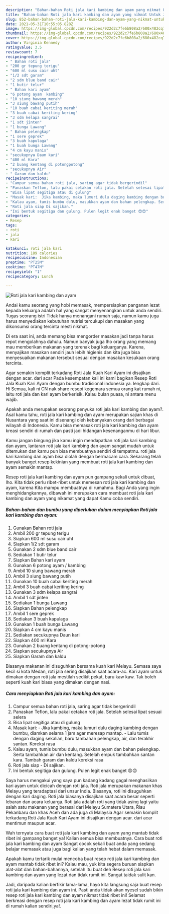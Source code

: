 ```yaml
---
description: "Bahan-bahan Roti jala kari kambing dan ayam yang nikmat Untuk Jualan"
title: "Bahan-bahan Roti jala kari kambing dan ayam yang nikmat Untuk Jualan"
slug: 852-bahan-bahan-roti-jala-kari-kambing-dan-ayam-yang-nikmat-untuk-jualan
date: 2021-05-31T10:55:05.828Z
image: https://img-global.cpcdn.com/recipes/922d2c7fe6b808a2/680x482cq70/roti-jala-kari-kambing-dan-ayam-foto-resep-utama.jpg
thumbnail: https://img-global.cpcdn.com/recipes/922d2c7fe6b808a2/680x482cq70/roti-jala-kari-kambing-dan-ayam-foto-resep-utama.jpg
cover: https://img-global.cpcdn.com/recipes/922d2c7fe6b808a2/680x482cq70/roti-jala-kari-kambing-dan-ayam-foto-resep-utama.jpg
author: Virginia Kennedy
ratingvalue: 3.5
reviewcount: 7
recipeingredient:
- " Bahan roti jala"
- "200 gr tepung terigu"
- "600 ml susu cair uht"
- "1/2 sdt garam"
- "2 sdm blue band cair"
- "1 butir telur"
- " Bahan kari ayam"
- "6 potong ayam  kambing"
- "10 siung bawang merah"
- "3 siung bawang putih"
- "10 buah cabai keriting merah"
- "3 buah cabai keriting kering"
- "3 sdm kelapa sangrai"
- "1 sdt jinten"
- "1 bunga Lawang"
- " Bahan pelengkap"
- "1 sere geprek"
- "3 buah kapulaga"
- "1 buah bunga Lawang"
- "4 cm kayu manis"
- "secukupnya Daun kari"
- "400 ml Kara"
- "2 buang kentang di potongpotong"
- "secukupnya Air"
- " Garam dan kaldu"
recipeinstructions:
- "Campur semua bahan roti jala, saring agar tidak bergerindil"
- "Panaskan Teflon, lalu pakai cetakan roti jala. Setelah selesai lipat sesuai selera"
- "Bisa lipat segitiga atau di gulung"
- "Masak kari:  Jika kambing, maka lumuri dulu daging kambing dengan bumbu, diamkan selama 1 jam agar meresap mantap.  Lalu tumis dengan daging sekalian, baru tambahan pelengkap, air, dan terakhir santan. Koreksi rasa"
- "Kalau ayam, tumis bumbu dulu, masukkan ayam dan bahan pelengkap. Serta tambahkan air dan kentang. Setelah empuk tambahkan santan kara. Tambah garam dan kaldu koreksi rasa"
- "Roti jala siap Di sajikan."
- "Ini bentuk segitiga dan gulung. Pulen legit enak banget 😍😍"
categories:
- Resep
tags:
- roti
- jala
- kari

katakunci: roti jala kari 
nutrition: 189 calories
recipecuisine: Indonesian
preptime: "PT25M"
cooktime: "PT47M"
recipeyield: "1"
recipecategory: Lunch

---
```



![Roti jala kari kambing dan ayam](https://img-global.cpcdn.com/recipes/922d2c7fe6b808a2/680x482cq70/roti-jala-kari-kambing-dan-ayam-foto-resep-utama.jpg)

Andai kamu seorang yang hobi memasak, mempersiapkan panganan lezat kepada keluarga adalah hal yang sangat menyenangkan untuk anda sendiri. Tugas seorang istri Tidak hanya menangani rumah saja, namun kamu juga harus menyediakan kebutuhan nutrisi tercukupi dan masakan yang dikonsumsi orang tercinta mesti nikmat.

Di era  saat ini, anda memang bisa mengorder masakan jadi tanpa harus repot mengolahnya dahulu. Namun banyak juga lho orang yang memang mau memberikan makanan yang terenak bagi keluarganya. Karena, menyajikan masakan sendiri jauh lebih higienis dan kita juga bisa menyesuaikan makanan tersebut sesuai dengan masakan kesukaan orang tercinta. 

Agar semakin komplit terkadang Roti Jala Kuah Kari Ayam ini disajikan dengan acar. dari acar Pada kesempatan kali ini kami bagikan Resep Roti Jala Kuah Kari Ayam dengan bumbu tradisional indonesia ya. lengkap dari. Hi Semua, kali ni CN nak share resepi kegemara semua orang kat rumah ni, iaitu roti jala dan kari ayam berkerisik. Kalau bulan puasa, ni antara menu wajib.

Apakah anda merupakan seorang penyuka roti jala kari kambing dan ayam?. Asal kamu tahu, roti jala kari kambing dan ayam merupakan sajian khas di Nusantara yang saat ini disenangi oleh kebanyakan orang dari berbagai wilayah di Indonesia. Kamu bisa memasak roti jala kari kambing dan ayam kreasi sendiri di rumah dan pasti jadi hidangan kesenanganmu di hari libur.

Kamu jangan bingung jika kamu ingin mendapatkan roti jala kari kambing dan ayam, lantaran roti jala kari kambing dan ayam sangat mudah untuk ditemukan dan kamu pun bisa membuatnya sendiri di tempatmu. roti jala kari kambing dan ayam bisa diolah dengan bermacam cara. Sekarang telah banyak banget resep kekinian yang membuat roti jala kari kambing dan ayam semakin mantap.

Resep roti jala kari kambing dan ayam pun gampang sekali untuk dibuat, lho. Kita tidak perlu ribet-ribet untuk memesan roti jala kari kambing dan ayam, karena Kita mampu membuatnya di rumahmu. Bagi Anda yang ingin menghidangkannya, dibawah ini merupakan cara membuat roti jala kari kambing dan ayam yang nikamat yang dapat Kamu coba sendiri.

<!--inarticleads1-->

##### Bahan-bahan dan bumbu yang diperlukan dalam menyiapkan Roti jala kari kambing dan ayam:

1. Gunakan  Bahan roti jala
1. Ambil 200 gr tepung terigu
1. Siapkan 600 ml susu cair uht
1. Siapkan 1/2 sdt garam
1. Gunakan 2 sdm blue band cair
1. Sediakan 1 butir telur
1. Siapkan  Bahan kari ayam
1. Gunakan 6 potong ayam / kambing
1. Ambil 10 siung bawang merah
1. Ambil 3 siung bawang putih
1. Gunakan 10 buah cabai keriting merah
1. Ambil 3 buah cabai keriting kering
1. Gunakan 3 sdm kelapa sangrai
1. Ambil 1 sdt jinten
1. Sediakan 1 bunga Lawang
1. Siapkan  Bahan pelengkap
1. Ambil 1 sere geprek
1. Sediakan 3 buah kapulaga
1. Gunakan 1 buah bunga Lawang
1. Siapkan 4 cm kayu manis
1. Sediakan secukupnya Daun kari
1. Siapkan 400 ml Kara
1. Gunakan 2 buang kentang di potong-potong
1. Siapkan secukupnya Air
1. Siapkan  Garam dan kaldu


Biasanya makanan ini disuguhkan bersama kuah kari Melayu. Semasa saya kecil si kota Medan, roti jala sering disajikan saat acara-ac. Kari ayam untuk dimakan dengan roti jala mestilah sedikit pekat, baru kaw kaw. Tak boleh seperti kuah kari biasa yang dimakan dengan nasi. 

<!--inarticleads2-->

##### Cara menyiapkan Roti jala kari kambing dan ayam:

1. Campur semua bahan roti jala, saring agar tidak bergerindil
1. Panaskan Teflon, lalu pakai cetakan roti jala. Setelah selesai lipat sesuai selera
1. Bisa lipat segitiga atau di gulung
1. Masak kari:  - Jika kambing, maka lumuri dulu daging kambing dengan bumbu, diamkan selama 1 jam agar meresap mantap.  - Lalu tumis dengan daging sekalian, baru tambahan pelengkap, air, dan terakhir santan. Koreksi rasa
1. Kalau ayam, tumis bumbu dulu, masukkan ayam dan bahan pelengkap. Serta tambahkan air dan kentang. Setelah empuk tambahkan santan kara. Tambah garam dan kaldu koreksi rasa
1. Roti jala siap - Di sajikan.
1. Ini bentuk segitiga dan gulung. Pulen legit enak banget 😍😍


Saya harus mengakui yang saya pun kadang kadang gagal menghasilkan kari ayam untuk dicicah dengan roti jala. Roti jala merupakan makanan khas Melayu yang teradaptasi dari unsur India. Biasanya, roti ini disuguhkan dengan kari daging. Roti jala biasanya disajikan saat acara besar seperti lebaran dan acara keluarga. Roti jala adalah roti yang tidak asing lagi yaitu salah satu makanan yang berasal dari Melayu Sumatera Utara, Riau Pekanbaru dan khas Aceh dan ada juga di Malaysia Agar semakin komplit terkadang Roti Jala Kuah Kari Ayam ini disajikan dengan acar. dari acar mentimun maupun acar. 

Wah ternyata cara buat roti jala kari kambing dan ayam yang mantab tidak ribet ini gampang banget ya! Kalian semua bisa membuatnya. Cara buat roti jala kari kambing dan ayam Sangat cocok sekali buat anda yang sedang belajar memasak atau juga bagi kalian yang telah hebat dalam memasak.

Apakah kamu tertarik mulai mencoba buat resep roti jala kari kambing dan ayam mantab tidak ribet ini? Kalau mau, yuk kita segera buruan siapkan alat-alat dan bahan-bahannya, setelah itu buat deh Resep roti jala kari kambing dan ayam yang lezat dan tidak rumit ini. Sangat taidak sulit kan. 

Jadi, daripada kalian berfikir lama-lama, hayo kita langsung saja buat resep roti jala kari kambing dan ayam ini. Pasti anda tiidak akan nyesel sudah bikin resep roti jala kari kambing dan ayam nikmat tidak ribet ini! Selamat berkreasi dengan resep roti jala kari kambing dan ayam lezat tidak rumit ini di rumah kalian sendiri,ya!.

